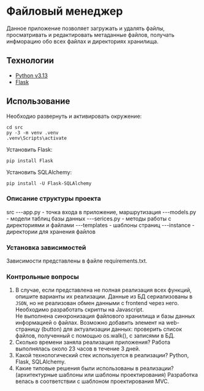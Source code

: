 # Файловый менеджер
Данное приложение позволяет загружать и удалять файлы, просматривать и редактировать метаданные файлов, получать инфморацию обо всех файлах и директориях хранилища.

## Технологии
- [Python v3.13](https://www.python.org/)
- [Flask](https://flask.palletsprojects.com/en/stable/)

## Использование
Необходио развернуть и активировать окружение:
```
cd src
py -3 -m venv .venv
.venv\Scripts\activate
```
Установить Flask:
```
pip install Flask
```

Установить SQLAlchemy:
```
pip install -U Flask-SQLAlchemy
```
### Описание структуры проекта
src
    ---app.py - точка входа в приложение, маршрутизация
    ---models.py - модели таблиц базы данных
    ---serices.py - методы работы с директориями и файлами
    ---templates - шаблоны страниц
    ---instance - директории для хранения файлов

### Установка зависимостей
Зависимости представлены в файле requirements.txt.

### Контрольные вопросы
1. В случае, если представлена не полная реализация всех функций, опишите
   варианты их реализации.
    Данные из БД сериализованы в `JSON`, но не реализован обмен данными с frontend через него. Необходимо разработать скрипты на Javascript.  
    Не выполнена синхронизация файлового хранилища и базы данных информацией о файлах. Возможно добавить элемент на web-страницу (button) для актуализации данных: проверить список файлов, полученный с помощью os.walk(), с записями в БД.
2. Сколько времени заняла реализация приложения?
    Работа выполнялась около 23 часов в течение 3 дней.
3. Какой технологический стек используется в реализации?
    Python, Flask, SQLAlchemy.
4. Какие типовые решения были использованы в реализации? (архитектурные шаблоны
   или шаблоны проектирования)
   Разработка велась в соответствии с шаблоном проектирования MVC.
